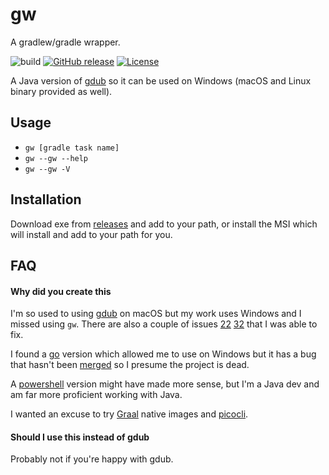 # gw
A gradlew/gradle wrapper.

![build](https://github.com/gschrader/gw/workflows/release/badge.svg)
[![GitHub release](https://img.shields.io/github/release/gschrader/gw.svg)](https://github.com/gschrader/gw/releases)
[![License](https://img.shields.io/github/license/gschrader/gw.svg)](https://raw.githubusercontent.com/gschrader/gw/master/LICENSE)

A Java version of [gdub](https://github.com/dougborg/gdub) so it can be used on Windows (macOS and Linux binary provided as well).

## Usage

- `gw [gradle task name]`
- `gw --gw --help`
- `gw --gw -V`

## Installation

Download exe from [releases](https://github.com/gschrader/gw/releases) and add to your path, or install the MSI which will install and add to your path for you.

## FAQ

#### Why did you create this
I'm so used to using [gdub](https://github.com/dougborg/gdub) on macOS but my work uses Windows and I missed using `gw`. There are also a couple of
issues [22](https://github.com/dougborg/gdub/issues/22) [32](https://github.com/dougborg/gdub/issues/32) that I was able to fix. 

I found a [go](https://github.com/srs/gw) version which allowed me to use on Windows but it has a bug that hasn't 
been [merged](https://github.com/srs/gw/pull/1) so I presume the project is dead.

A [powershell](https://github.com/dougborg/gdub/pull/35/files) version might have made more sense, but I'm a Java dev and am far more proficient working with Java.

I wanted an excuse to try [Graal](https://www.graalvm.org/docs/reference-manual/native-image/) native images and
[picocli](https://picocli.info). 

#### Should I use this instead of gdub
Probably not if you're happy with gdub.